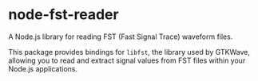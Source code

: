 # node-fst-reader

A Node.js library for reading FST (Fast Signal Trace) waveform files.

This package provides bindings for `libfst`, the library used by GTKWave, allowing you to read and extract signal values from FST files within your Node.js applications.
